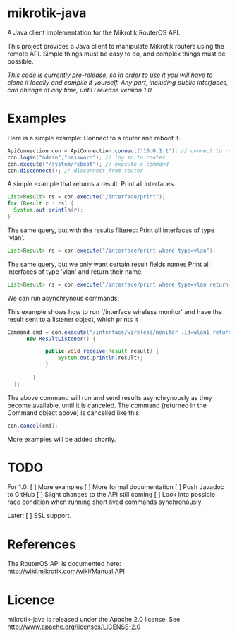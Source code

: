 mikrotik-java
=============

A Java client implementation for the Mikrotik RouterOS API. 

This project provides a Java client to manipulate Mikrotik routers using the remote API. Simple things must be easy to do, and complex things must be possible.

*This code is currently pre-release, so in order to use it you will have to clone it locally and compile it yourself. Any part,
including public interfaces, can change at any time, until I release version 1.0.*

Examples
========

Here is a simple example: Connect to a router and reboot it. 

```java
ApiConnection con = ApiConnection.connect("10.0.1.1"); // connect to router
con.login("admin","password"); // log in to router
con.execute("/system/reboot"); // execute a command
con.disconnect(); // disconnect from router
```

A simple example that returns a result: Print all interfaces.


```java
List<Result> rs = con.execute("/interface/print");
for (Result r : rs) {
  System.out.println(r);
}
```

The same query, but with the results filtered: Print all interfaces of type 'vlan'.

```java
List<Result> rs = con.execute("/interface/print where type=vlan");
```

The same query, but we only want certain result fields names Print all interfaces of type 'vlan' and return their name.

```java
List<Result> rs = con.execute("/interface/print where type=vlan return name");
```

We can run asynchrynous commands:

This example shows how to run '/interface wireless monitor' and have the result sent to a listener object, which prints it

```java
Command cmd = con.execute("/interface/wireless/monitor .id=wlan1 return signal-to-noise", 
      new ResultListener() {

            public void receive(Result result) {
                System.out.println(result);
            }
            
        }
  );
```

The above command will run and send results asynchrynously as they become available, until it is canceled. The command (returned in the Command 
object above) is cancelled like this:

```java
con.cancel(cmd);
```

More examples will be added shortly. 

TODO
====
For 1.0: 
[ ] More examples
[ ] More formal documentation
[ ] Push Javadoc to GitHub
[ ] Slight changes to the API still coming
[ ] Look into possible race condition when running short lived commands synchronously. 

Later:
[ ] SSL support.

References
==========

The RouterOS API is documented here: http://wiki.mikrotik.com/wiki/Manual:API

Licence
=======
mikrotik-java is released under the Apache 2.0 license. See http://www.apache.org/licenses/LICENSE-2.0
